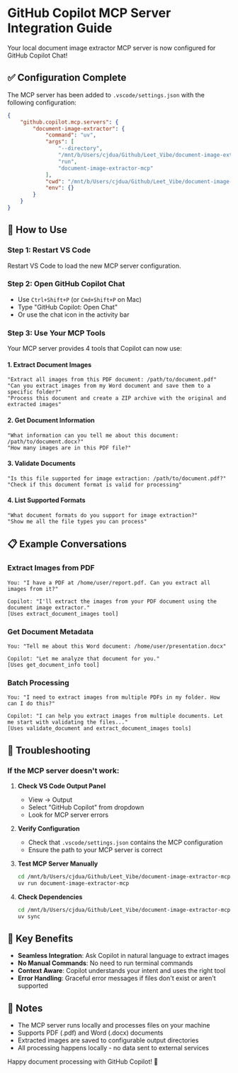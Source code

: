# GitHub Copilot MCP Server Integration Guide

Your local document image extractor MCP server is now configured for GitHub Copilot Chat!

## ✅ Configuration Complete

The MCP server has been added to `.vscode/settings.json` with the following configuration:

```json
{
    "github.copilot.mcp.servers": {
        "document-image-extractor": {
            "command": "uv",
            "args": [
                "--directory",
                "/mnt/b/Users/cjdua/Github/Leet_Vibe/document-image-extractor-mcp",
                "run",
                "document-image-extractor-mcp"
            ],
            "cwd": "/mnt/b/Users/cjdua/Github/Leet_Vibe/document-image-extractor-mcp",
            "env": {}
        }
    }
}
```

## 🚀 How to Use

### Step 1: Restart VS Code
Restart VS Code to load the new MCP server configuration.

### Step 2: Open GitHub Copilot Chat
- Use `Ctrl+Shift+P` (or `Cmd+Shift+P` on Mac)
- Type "GitHub Copilot: Open Chat"
- Or use the chat icon in the activity bar

### Step 3: Use Your MCP Tools

Your MCP server provides 4 tools that Copilot can now use:

#### 1. **Extract Document Images**

```
"Extract all images from this PDF document: /path/to/document.pdf"
"Can you extract images from my Word document and save them to a specific folder?"
"Process this document and create a ZIP archive with the original and extracted images"
```

#### 2. **Get Document Information**
```
"What information can you tell me about this document: /path/to/document.docx?"
"How many images are in this PDF file?"
```

#### 3. **Validate Documents**
```
"Is this file supported for image extraction: /path/to/document.pdf?"
"Check if this document format is valid for processing"
```

#### 4. **List Supported Formats**
```
"What document formats do you support for image extraction?"
"Show me all the file types you can process"
```

## 📋 Example Conversations

### Extract Images from PDF
```
You: "I have a PDF at /home/user/report.pdf. Can you extract all images from it?"

Copilot: "I'll extract the images from your PDF document using the document image extractor."
[Uses extract_document_images tool]
```

### Get Document Metadata
```
You: "Tell me about this Word document: /home/user/presentation.docx"

Copilot: "Let me analyze that document for you."
[Uses get_document_info tool]
```

### Batch Processing
```
You: "I need to extract images from multiple PDFs in my folder. How can I do this?"

Copilot: "I can help you extract images from multiple documents. Let me start with validating the files..."
[Uses validate_document and extract_document_images tools]
```

## 🔧 Troubleshooting

### If the MCP server doesn't work:

1. **Check VS Code Output Panel**
   - View → Output
   - Select "GitHub Copilot" from dropdown
   - Look for MCP server errors

2. **Verify Configuration**
   - Check that `.vscode/settings.json` contains the MCP configuration
   - Ensure the path to your MCP server is correct

3. **Test MCP Server Manually**
   ```bash
   cd /mnt/b/Users/cjdua/Github/Leet_Vibe/document-image-extractor-mcp
   uv run document-image-extractor-mcp
   ```

4. **Check Dependencies**
   ```bash
   cd /mnt/b/Users/cjdua/Github/Leet_Vibe/document-image-extractor-mcp
   uv sync
   ```

## 🎯 Key Benefits

- **Seamless Integration**: Ask Copilot in natural language to extract images
- **No Manual Commands**: No need to run terminal commands
- **Context Aware**: Copilot understands your intent and uses the right tool
- **Error Handling**: Graceful error messages if files don't exist or aren't supported

## 📝 Notes

- The MCP server runs locally and processes files on your machine
- Supports PDF (.pdf) and Word (.docx) documents
- Extracted images are saved to configurable output directories
- All processing happens locally - no data sent to external services

Happy document processing with GitHub Copilot! 🎉
